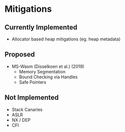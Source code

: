 # Mitigations

## Currently Implemented
- Allocator based heap mitigations (eg. heap metadata)


## Proposed
- MS-Wasm (Disselkoen et al.) (2019)
	- Memory Segmentation
	- Bound Checking via Handles
	- Safe Pointers
	
## Not Implemented
- Stack Canaries
- ASLR 
- NX / DEP
- CFI